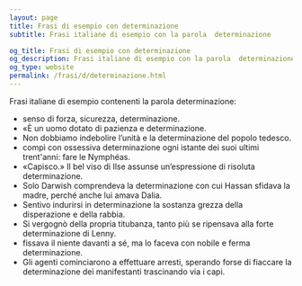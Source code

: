 ```yaml
---
layout: page
title: Frasi di esempio con determinazione 
subtitle: Frasi italiane di esempio con la parola  determinazione

og_title: Frasi di esempio con determinazione 
og_description: Frasi italiane di esempio con la parola  determinazione
og_type: website
permalink: /frasi/d/determinazione.html
---
```


Frasi italiane di esempio contenenti la parola determinazione:


- senso di forza, sicurezza, determinazione.
- «È un uomo dotato di pazienza e determinazione.
- Non dobbiamo indebolire l’unità e la determinazione del popolo tedesco.
- compì con ossessiva determinazione ogni istante dei suoi ultimi trent'anni: fare le Nymphéas.
- «Capisco.» Il bel viso di Ilse assunse un’espressione di risoluta determinazione.
- Solo Darwish comprendeva la determinazione con cui Hassan sfidava la madre, perché anche lui amava Dalia.
- Sentivo indurirsi in determinazione la sostanza grezza della disperazione e della rabbia.
- Si vergognò della propria titubanza, tanto più se ripensava alla forte determinazione di Lenny.
- fissava il niente davanti a sé, ma lo faceva con nobile e ferma determinazione.
- Gli agenti cominciarono a effettuare arresti, sperando forse di fiaccare la determinazione dei manifestanti trascinando via i capi.
